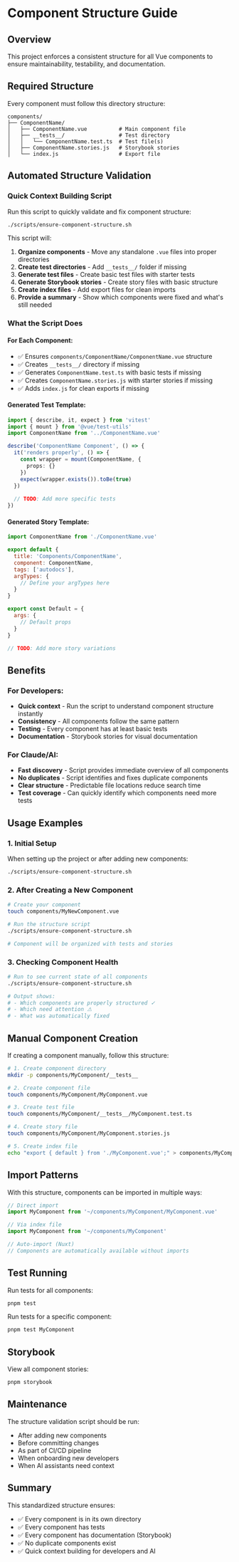 # Component Structure Guide

## Overview
This project enforces a consistent structure for all Vue components to ensure maintainability, testability, and documentation.

## Required Structure

Every component must follow this directory structure:

```
components/
├── ComponentName/
│   ├── ComponentName.vue          # Main component file
│   ├── __tests__/                 # Test directory
│   │   └── ComponentName.test.ts  # Test file(s)
│   ├── ComponentName.stories.js   # Storybook stories
│   └── index.js                   # Export file
```

## Automated Structure Validation

### Quick Context Building Script

Run this script to quickly validate and fix component structure:

```bash
./scripts/ensure-component-structure.sh
```

This script will:
1. **Organize components** - Move any standalone `.vue` files into proper directories
2. **Create test directories** - Add `__tests__/` folder if missing
3. **Generate test files** - Create basic test files with starter tests
4. **Generate Storybook stories** - Create story files with basic structure
5. **Create index files** - Add export files for clean imports
6. **Provide a summary** - Show which components were fixed and what's still needed

### What the Script Does

#### For Each Component:
- ✅ Ensures `components/ComponentName/ComponentName.vue` structure
- ✅ Creates `__tests__/` directory if missing
- ✅ Generates `ComponentName.test.ts` with basic tests if missing
- ✅ Creates `ComponentName.stories.js` with starter stories if missing
- ✅ Adds `index.js` for clean exports if missing

#### Generated Test Template:
```typescript
import { describe, it, expect } from 'vitest'
import { mount } from '@vue/test-utils'
import ComponentName from '../ComponentName.vue'

describe('ComponentName Component', () => {
  it('renders properly', () => {
    const wrapper = mount(ComponentName, {
      props: {}
    })
    expect(wrapper.exists()).toBe(true)
  })
  
  // TODO: Add more specific tests
})
```

#### Generated Story Template:
```javascript
import ComponentName from './ComponentName.vue'

export default {
  title: 'Components/ComponentName',
  component: ComponentName,
  tags: ['autodocs'],
  argTypes: {
    // Define your argTypes here
  }
}

export const Default = {
  args: {
    // Default props
  }
}

// TODO: Add more story variations
```

## Benefits

### For Developers:
- **Quick context** - Run the script to understand component structure instantly
- **Consistency** - All components follow the same pattern
- **Testing** - Every component has at least basic tests
- **Documentation** - Storybook stories for visual documentation

### For Claude/AI:
- **Fast discovery** - Script provides immediate overview of all components
- **No duplicates** - Script identifies and fixes duplicate components
- **Clear structure** - Predictable file locations reduce search time
- **Test coverage** - Can quickly identify which components need more tests

## Usage Examples

### 1. Initial Setup
When setting up the project or after adding new components:
```bash
./scripts/ensure-component-structure.sh
```

### 2. After Creating a New Component
```bash
# Create your component
touch components/MyNewComponent.vue

# Run the structure script
./scripts/ensure-component-structure.sh

# Component will be organized with tests and stories
```

### 3. Checking Component Health
```bash
# Run to see current state of all components
./scripts/ensure-component-structure.sh

# Output shows:
# - Which components are properly structured ✓
# - Which need attention ⚠
# - What was automatically fixed
```

## Manual Component Creation

If creating a component manually, follow this structure:

```bash
# 1. Create component directory
mkdir -p components/MyComponent/__tests__

# 2. Create component file
touch components/MyComponent/MyComponent.vue

# 3. Create test file
touch components/MyComponent/__tests__/MyComponent.test.ts

# 4. Create story file
touch components/MyComponent/MyComponent.stories.js

# 5. Create index file
echo "export { default } from './MyComponent.vue';" > components/MyComponent/index.js
```

## Import Patterns

With this structure, components can be imported in multiple ways:

```javascript
// Direct import
import MyComponent from '~/components/MyComponent/MyComponent.vue'

// Via index file
import MyComponent from '~/components/MyComponent'

// Auto-import (Nuxt)
// Components are automatically available without imports
```

## Test Running

Run tests for all components:
```bash
pnpm test
```

Run tests for a specific component:
```bash
pnpm test MyComponent
```

## Storybook

View all component stories:
```bash
pnpm storybook
```

## Maintenance

The structure validation script should be run:
- After adding new components
- Before committing changes
- As part of CI/CD pipeline
- When onboarding new developers
- When AI assistants need context

## Summary

This standardized structure ensures:
- ✅ Every component is in its own directory
- ✅ Every component has tests
- ✅ Every component has documentation (Storybook)
- ✅ No duplicate components exist
- ✅ Quick context building for developers and AI